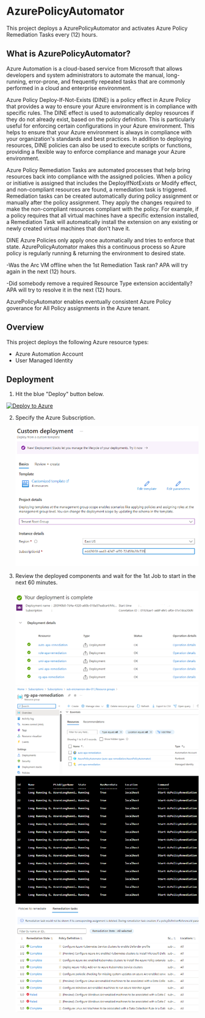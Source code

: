# AzurePolicyAutomator

This project deploys a AzurePolicyAutomator and activates Azure Policy Remediation Tasks every (12) hours.

## What is AzurePolicyAutomator?

Azure Automation is a cloud-based service from Microsoft that allows developers and system administrators to automate the manual, long-running, error-prone, and frequently repeated tasks that are commonly performed in a cloud and enterprise environment. 

Azure Policy Deploy-If-Not-Exists (DINE) is a policy effect in Azure Policy that provides a way to ensure your Azure environment is in compliance with specific rules. The DINE effect is used to automatically deploy resources if they do not already exist, based on the policy definition. This is particularly useful for enforcing certain configurations in your Azure environment. This helps to ensure that your Azure environment is always in compliance with your organization's standards and best practices. In addition to deploying resources, DINE policies can also be used to execute scripts or functions, providing a flexible way to enforce compliance and manage your Azure environment.

Azure Policy Remediation Tasks are automated processes that help bring resources back into compliance with the assigned policies. When a policy or initiative is assigned that includes the DeployIfNotExists or Modify effect, and non-compliant resources are found, a remediation task is triggered. Remediation tasks can be created automatically during policy assignment or manually after the policy assignment. They apply the changes required to make the non-compliant resources compliant with the policy. For example, if a policy requires that all virtual machines have a specific extension installed, a Remediation Task will automatically install the extension on any existing or newly created virtual machines that don't have it.

DINE Azure Policies only apply once automatically and tries to enforce that state. AzurePolicyAutomator makes this a continuous process so Azure policy is regularly running & returning the environment to desired state. 

-Was the Arc VM offline when the 1st Remediation Task ran? APA will try again in the next (12) hours.

-Did somebody remove a required Resource Type extension accidentally? APA will try to resolve it in the next (12) hours. 

AzurePolicyAutomator enables eventually consistent Azure Policy goverance for All Policy assignments in the Azure tenant. 

## Overview

This project deploys the following Azure resource types:

- Azure Automation Account 
- User Managed Identity

## Deployment

1. Hit the blue "Deploy" button below.

[![Deploy to Azure](https://aka.ms/deploytoazurebutton)](https://portal.azure.com/#create/Microsoft.Template/uri/https%3A%2F%2Fraw.githubusercontent.com/jonathan-vella/azure-landing-zones/main/Az%20Policy%20Remediation%20via%20Az%20Automation/main.json)

2. Specify the Azure Subscription.

   <img src="./sub.png" alt="Sub">

3. Review the deployed components and wait for the 1st Job to start in the next 60 minutes. 

   <img src="./deployed.png" alt="Deployed">

   <img src="./rg.png" alt="RG">

   <img src="./jobs.png" alt="Jobs">

   <img src="./tasks.png" alt="Tasks">
